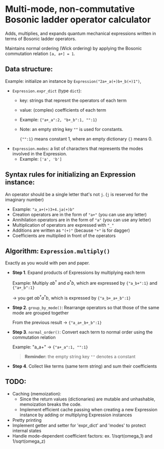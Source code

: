 # Multi-mode, non-commutative Bosonic ladder operator calculator
Adds, multiplies, and expands quantum mechanical expressions 
    written in terms of Bosonic ladder operators.
    
Maintains normal ordering (Wick ordering) by 
    applying the Bosonic commutation relation `[a, a+] = 1`.

## Data structure: 
Example: initialize an instance by `Expression("2a+_a(+)b+_b(+)1")`,
- `Expression.expr_dict` (type `dict`):
    - key: strings that represnt the operators of each term
    - value: (complex) coefficients of each term
    - Example: `{"a+_a":2, "b+_b":1, "":1}`
    - Note: an empty string key `""` is used for constants.
      
        `{"":1}` means constant 1, where an empty dictionary `{}` means 0.
- `Expression.modes`: a list of characters that represents the modes involved in the Expression.
    - Example: `['a', 'b']`

## Syntax rules for initializing an Expression instance:
An operator should be a single letter that's not `j`. (`j` is reserved for the imaginary number)
- Example: `"a_a+(+)3+4.ja(+)b"`
- Creation operators are in the form of `"a+"` (you can use any letter)
- Annihilation operators are in the form of `"a"` (you can use any letter)
- Multiplication of operators are expressed with `"_"`
- Additions are written as `"(+)"` (because `"+"` is for dagger)
- Coefficients are multiplied in front of the operators

## Algorithm: `Expression.multiply()`

Exactly as you would with pen and paper.

- **Step 1**. Expand products of Expressions by multiplying each term
  
  Example: Multiply $a b^\dagger$ and $a^\dagger b$, which are expressed by `{"a_b+":1}` and `{"a+_b":1}`
      
  → you get $a b^\dagger a^\dagger b$, which is expressed by `{"a_b+_a+_b":1}`
- **Step 2**. ```group_by_mode()```: Rearrange operators so that those of the same mode are grouped together
  
    From the previous result → `{"a_a+_b+_b":1}`
      
- **Step 3**. ```normal_order()```: Convert each term to normal order using the commutation relation
  
  Example: "a_a+"  → `{"a+_a":1, "":1}`
      
  > **Reminder:** the empty string key `""` denotes a constant
      
- **Step 4**. Collect like terms (same term string) and sum their coefficients
    
## TODO:
- Caching (memoization):
    - Since the return values (dictionaries) are mutable and unhashable, 
        memoization breaks the code. 
    - Implement efficient cache passing when creating a new Expression instance 
        by adding or multiplying Expression instances
- Pretty printing
- Implement getter and setter for 'expr_dict' and 'modes' to protect internal states
- Handle mode-dependent coefficient factors: ex. 1/sqrt(omega_1) and 1/sqrt(omega_z)
